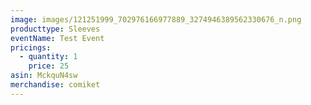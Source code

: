 ```yaml
---
image: images/121251999_702976166977889_3274946389562330676_n.png
producttype: Sleeves
eventName: Test Event
pricings:
  - quantity: 1
    price: 25
asin: MckquN4sw
merchandise: comiket
---
```

